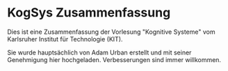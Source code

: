 KogSys Zusammenfassung
======================

Dies ist eine Zusammenfassung der Vorlesung "Kognitive Systeme" vom Karlsruher Institut für Technologie (KIT).

Sie wurde hauptsächlich von Adam Urban erstellt und mit seiner Genehmigung hier hochgeladen. Verbesserungen sind immer willkommen.
